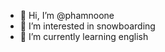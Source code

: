 - 👋 Hi, I’m @phamnoone
- 👀 I’m interested in snowboarding 
- 🌱 I’m currently learning english 

<!---
phamnoone/phamnoone is a ✨ special ✨ repository because its `README.md` (this file) appears on your GitHub profile.
You can click the Preview link to take a look at your changes.
--->
